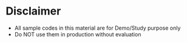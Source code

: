 # Disclaimer
+ All sample codes in this material are for Demo/Study purpose only
+ Do NOT use them in production without evaluation